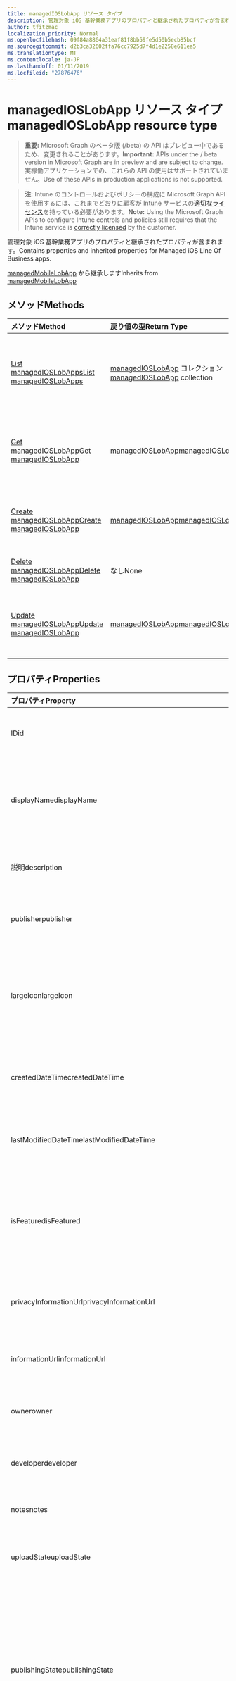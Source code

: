 ```yaml
---
title: managedIOSLobApp リソース タイプ
description: 管理対象 iOS 基幹業務アプリのプロパティと継承されたプロパティが含まれます。
author: tfitzmac
localization_priority: Normal
ms.openlocfilehash: 09f84a8864a31eaf81f8bb59fe5d50b5ecb85bcf
ms.sourcegitcommit: d2b3ca32602ffa76cc7925d7f4d1e2258e611ea5
ms.translationtype: MT
ms.contentlocale: ja-JP
ms.lasthandoff: 01/11/2019
ms.locfileid: "27876476"
---
```

# <a name="managedioslobapp-resource-type"></a><span data-ttu-id="267f6-103">managedIOSLobApp リソース タイプ</span><span class="sxs-lookup"><span data-stu-id="267f6-103">managedIOSLobApp resource type</span></span>

> <span data-ttu-id="267f6-104">**重要:** Microsoft Graph のベータ版 (/beta) の API はプレビュー中であるため、変更されることがあります。</span><span class="sxs-lookup"><span data-stu-id="267f6-104">**Important:** APIs under the / beta version in Microsoft Graph are in preview and are subject to change.</span></span> <span data-ttu-id="267f6-105">実稼働アプリケーションでの、これらの API の使用はサポートされていません。</span><span class="sxs-lookup"><span data-stu-id="267f6-105">Use of these APIs in production applications is not supported.</span></span>

> <span data-ttu-id="267f6-106">**注:** Intune のコントロールおよびポリシーの構成に Microsoft Graph API を使用するには、これまでどおりに顧客が Intune サービスの[適切なライセンス](https://go.microsoft.com/fwlink/?linkid=839381)を持っている必要があります。</span><span class="sxs-lookup"><span data-stu-id="267f6-106">**Note:** Using the Microsoft Graph APIs to configure Intune controls and policies still requires that the Intune service is [correctly licensed](https://go.microsoft.com/fwlink/?linkid=839381) by the customer.</span></span>

<span data-ttu-id="267f6-107">管理対象 iOS 基幹業務アプリのプロパティと継承されたプロパティが含まれます。</span><span class="sxs-lookup"><span data-stu-id="267f6-107">Contains properties and inherited properties for Managed iOS Line Of Business apps.</span></span>

<span data-ttu-id="267f6-108">[managedMobileLobApp](../resources/intune-apps-managedmobilelobapp.md) から継承します</span><span class="sxs-lookup"><span data-stu-id="267f6-108">Inherits from [managedMobileLobApp](../resources/intune-apps-managedmobilelobapp.md)</span></span>

## <a name="methods"></a><span data-ttu-id="267f6-109">メソッド</span><span class="sxs-lookup"><span data-stu-id="267f6-109">Methods</span></span>
|<span data-ttu-id="267f6-110">メソッド</span><span class="sxs-lookup"><span data-stu-id="267f6-110">Method</span></span>|<span data-ttu-id="267f6-111">戻り値の型</span><span class="sxs-lookup"><span data-stu-id="267f6-111">Return Type</span></span>|<span data-ttu-id="267f6-112">説明</span><span class="sxs-lookup"><span data-stu-id="267f6-112">Description</span></span>|
|:---|:---|:---|
|[<span data-ttu-id="267f6-113">List managedIOSLobApps</span><span class="sxs-lookup"><span data-stu-id="267f6-113">List managedIOSLobApps</span></span>](../api/intune-apps-managedioslobapp-list.md)|<span data-ttu-id="267f6-114">[managedIOSLobApp](../resources/intune-apps-managedioslobapp.md) コレクション</span><span class="sxs-lookup"><span data-stu-id="267f6-114">[managedIOSLobApp](../resources/intune-apps-managedioslobapp.md) collection</span></span>|<span data-ttu-id="267f6-115">[managedIOSLobApp](../resources/intune-apps-managedioslobapp.md) オブジェクトのプロパティとリレーションシップをリストします。</span><span class="sxs-lookup"><span data-stu-id="267f6-115">List properties and relationships of the [managedIOSLobApp](../resources/intune-apps-managedioslobapp.md) objects.</span></span>|
|[<span data-ttu-id="267f6-116">Get managedIOSLobApp</span><span class="sxs-lookup"><span data-stu-id="267f6-116">Get managedIOSLobApp</span></span>](../api/intune-apps-managedioslobapp-get.md)|[<span data-ttu-id="267f6-117">managedIOSLobApp</span><span class="sxs-lookup"><span data-stu-id="267f6-117">managedIOSLobApp</span></span>](../resources/intune-apps-managedioslobapp.md)|<span data-ttu-id="267f6-118">[managedIOSLobApp](../resources/intune-apps-managedioslobapp.md) オブジェクトのプロパティとリレーションシップを読み取ります。</span><span class="sxs-lookup"><span data-stu-id="267f6-118">Read properties and relationships of the [managedIOSLobApp](../resources/intune-apps-managedioslobapp.md) object.</span></span>|
|[<span data-ttu-id="267f6-119">Create managedIOSLobApp</span><span class="sxs-lookup"><span data-stu-id="267f6-119">Create managedIOSLobApp</span></span>](../api/intune-apps-managedioslobapp-create.md)|[<span data-ttu-id="267f6-120">managedIOSLobApp</span><span class="sxs-lookup"><span data-stu-id="267f6-120">managedIOSLobApp</span></span>](../resources/intune-apps-managedioslobapp.md)|<span data-ttu-id="267f6-121">新しい [managedIOSLobApp](../resources/intune-apps-managedioslobapp.md) オブジェクトを作成します。</span><span class="sxs-lookup"><span data-stu-id="267f6-121">Create a new [managedIOSLobApp](../resources/intune-apps-managedioslobapp.md) object.</span></span>|
|[<span data-ttu-id="267f6-122">Delete managedIOSLobApp</span><span class="sxs-lookup"><span data-stu-id="267f6-122">Delete managedIOSLobApp</span></span>](../api/intune-apps-managedioslobapp-delete.md)|<span data-ttu-id="267f6-123">なし</span><span class="sxs-lookup"><span data-stu-id="267f6-123">None</span></span>|<span data-ttu-id="267f6-124">[managedIOSLobApp](../resources/intune-apps-managedioslobapp.md) を削除します。</span><span class="sxs-lookup"><span data-stu-id="267f6-124">Deletes a [managedIOSLobApp](../resources/intune-apps-managedioslobapp.md).</span></span>|
|[<span data-ttu-id="267f6-125">Update managedIOSLobApp</span><span class="sxs-lookup"><span data-stu-id="267f6-125">Update managedIOSLobApp</span></span>](../api/intune-apps-managedioslobapp-update.md)|[<span data-ttu-id="267f6-126">managedIOSLobApp</span><span class="sxs-lookup"><span data-stu-id="267f6-126">managedIOSLobApp</span></span>](../resources/intune-apps-managedioslobapp.md)|<span data-ttu-id="267f6-127">[managedIOSLobApp](../resources/intune-apps-managedioslobapp.md) オブジェクトのプロパティを更新します。</span><span class="sxs-lookup"><span data-stu-id="267f6-127">Update the properties of a [managedIOSLobApp](../resources/intune-apps-managedioslobapp.md) object.</span></span>|

## <a name="properties"></a><span data-ttu-id="267f6-128">プロパティ</span><span class="sxs-lookup"><span data-stu-id="267f6-128">Properties</span></span>
|<span data-ttu-id="267f6-129">プロパティ</span><span class="sxs-lookup"><span data-stu-id="267f6-129">Property</span></span>|<span data-ttu-id="267f6-130">種類</span><span class="sxs-lookup"><span data-stu-id="267f6-130">Type</span></span>|<span data-ttu-id="267f6-131">説明</span><span class="sxs-lookup"><span data-stu-id="267f6-131">Description</span></span>|
|:---|:---|:---|
|<span data-ttu-id="267f6-132">ID</span><span class="sxs-lookup"><span data-stu-id="267f6-132">id</span></span>|<span data-ttu-id="267f6-133">String</span><span class="sxs-lookup"><span data-stu-id="267f6-133">String</span></span>|<span data-ttu-id="267f6-134">エンティティのキー。</span><span class="sxs-lookup"><span data-stu-id="267f6-134">Key of the entity.</span></span> <span data-ttu-id="267f6-135">[mobileApp](../resources/intune-apps-mobileapp.md) から継承します</span><span class="sxs-lookup"><span data-stu-id="267f6-135">Inherited from [mobileApp](../resources/intune-apps-mobileapp.md)</span></span>|
|<span data-ttu-id="267f6-136">displayName</span><span class="sxs-lookup"><span data-stu-id="267f6-136">displayName</span></span>|<span data-ttu-id="267f6-137">String</span><span class="sxs-lookup"><span data-stu-id="267f6-137">String</span></span>|<span data-ttu-id="267f6-138">管理者が提供またはインポートしたアプリのタイトル。</span><span class="sxs-lookup"><span data-stu-id="267f6-138">The admin provided or imported title of the app.</span></span> <span data-ttu-id="267f6-139">[mobileApp](../resources/intune-apps-mobileapp.md) から継承します</span><span class="sxs-lookup"><span data-stu-id="267f6-139">Inherited from [mobileApp](../resources/intune-apps-mobileapp.md)</span></span>|
|<span data-ttu-id="267f6-140">説明</span><span class="sxs-lookup"><span data-stu-id="267f6-140">description</span></span>|<span data-ttu-id="267f6-141">String</span><span class="sxs-lookup"><span data-stu-id="267f6-141">String</span></span>|<span data-ttu-id="267f6-142">アプリの説明。</span><span class="sxs-lookup"><span data-stu-id="267f6-142">The description of the app.</span></span> <span data-ttu-id="267f6-143">[mobileApp](../resources/intune-apps-mobileapp.md) から継承します</span><span class="sxs-lookup"><span data-stu-id="267f6-143">Inherited from [mobileApp](../resources/intune-apps-mobileapp.md)</span></span>|
|<span data-ttu-id="267f6-144">publisher</span><span class="sxs-lookup"><span data-stu-id="267f6-144">publisher</span></span>|<span data-ttu-id="267f6-145">String</span><span class="sxs-lookup"><span data-stu-id="267f6-145">String</span></span>|<span data-ttu-id="267f6-146">アプリの発行元。</span><span class="sxs-lookup"><span data-stu-id="267f6-146">The publisher of the app.</span></span> <span data-ttu-id="267f6-147">[mobileApp](../resources/intune-apps-mobileapp.md) から継承します</span><span class="sxs-lookup"><span data-stu-id="267f6-147">Inherited from [mobileApp](../resources/intune-apps-mobileapp.md)</span></span>|
|<span data-ttu-id="267f6-148">largeIcon</span><span class="sxs-lookup"><span data-stu-id="267f6-148">largeIcon</span></span>|[<span data-ttu-id="267f6-149">mimeContent</span><span class="sxs-lookup"><span data-stu-id="267f6-149">mimeContent</span></span>](../resources/intune-shared-mimecontent.md)|<span data-ttu-id="267f6-150">アプリの詳細に表示され、アイコンのアップロードに使用される大きなアイコン。</span><span class="sxs-lookup"><span data-stu-id="267f6-150">The large icon, to be displayed in the app details and used for upload of the icon.</span></span> <span data-ttu-id="267f6-151">[mobileApp](../resources/intune-apps-mobileapp.md) から継承します</span><span class="sxs-lookup"><span data-stu-id="267f6-151">Inherited from [mobileApp](../resources/intune-apps-mobileapp.md)</span></span>|
|<span data-ttu-id="267f6-152">createdDateTime</span><span class="sxs-lookup"><span data-stu-id="267f6-152">createdDateTime</span></span>|<span data-ttu-id="267f6-153">DateTimeOffset</span><span class="sxs-lookup"><span data-stu-id="267f6-153">DateTimeOffset</span></span>|<span data-ttu-id="267f6-154">アプリが作成された日時。</span><span class="sxs-lookup"><span data-stu-id="267f6-154">The date and time the app was created.</span></span> <span data-ttu-id="267f6-155">[mobileApp](../resources/intune-apps-mobileapp.md) から継承します</span><span class="sxs-lookup"><span data-stu-id="267f6-155">Inherited from [mobileApp](../resources/intune-apps-mobileapp.md)</span></span>|
|<span data-ttu-id="267f6-156">lastModifiedDateTime</span><span class="sxs-lookup"><span data-stu-id="267f6-156">lastModifiedDateTime</span></span>|<span data-ttu-id="267f6-157">DateTimeOffset</span><span class="sxs-lookup"><span data-stu-id="267f6-157">DateTimeOffset</span></span>|<span data-ttu-id="267f6-158">アプリが最後に変更された日時。</span><span class="sxs-lookup"><span data-stu-id="267f6-158">The date and time the app was last modified.</span></span> <span data-ttu-id="267f6-159">[mobileApp](../resources/intune-apps-mobileapp.md) から継承します</span><span class="sxs-lookup"><span data-stu-id="267f6-159">Inherited from [mobileApp](../resources/intune-apps-mobileapp.md)</span></span>|
|<span data-ttu-id="267f6-160">isFeatured</span><span class="sxs-lookup"><span data-stu-id="267f6-160">isFeatured</span></span>|<span data-ttu-id="267f6-161">Boolean</span><span class="sxs-lookup"><span data-stu-id="267f6-161">Boolean</span></span>|<span data-ttu-id="267f6-162">アプリが管理者のおすすめとしてマークされたかどうかを示す値。[mobileApp](../resources/intune-apps-mobileapp.md) から継承します</span><span class="sxs-lookup"><span data-stu-id="267f6-162">The value indicating whether the app is marked as featured by the admin. Inherited from [mobileApp](../resources/intune-apps-mobileapp.md)</span></span>|
|<span data-ttu-id="267f6-163">privacyInformationUrl</span><span class="sxs-lookup"><span data-stu-id="267f6-163">privacyInformationUrl</span></span>|<span data-ttu-id="267f6-164">String</span><span class="sxs-lookup"><span data-stu-id="267f6-164">String</span></span>|<span data-ttu-id="267f6-165">プライバシーに関する声明の URL。</span><span class="sxs-lookup"><span data-stu-id="267f6-165">The privacy statement Url.</span></span> <span data-ttu-id="267f6-166">[mobileApp](../resources/intune-apps-mobileapp.md) から継承します</span><span class="sxs-lookup"><span data-stu-id="267f6-166">Inherited from [mobileApp](../resources/intune-apps-mobileapp.md)</span></span>|
|<span data-ttu-id="267f6-167">informationUrl</span><span class="sxs-lookup"><span data-stu-id="267f6-167">informationUrl</span></span>|<span data-ttu-id="267f6-168">String</span><span class="sxs-lookup"><span data-stu-id="267f6-168">String</span></span>|<span data-ttu-id="267f6-169">詳細情報の URL。</span><span class="sxs-lookup"><span data-stu-id="267f6-169">The more information Url.</span></span> <span data-ttu-id="267f6-170">[mobileApp](../resources/intune-apps-mobileapp.md) から継承します</span><span class="sxs-lookup"><span data-stu-id="267f6-170">Inherited from [mobileApp](../resources/intune-apps-mobileapp.md)</span></span>|
|<span data-ttu-id="267f6-171">owner</span><span class="sxs-lookup"><span data-stu-id="267f6-171">owner</span></span>|<span data-ttu-id="267f6-172">String</span><span class="sxs-lookup"><span data-stu-id="267f6-172">String</span></span>|<span data-ttu-id="267f6-173">アプリの所有者。</span><span class="sxs-lookup"><span data-stu-id="267f6-173">The owner of the app.</span></span> <span data-ttu-id="267f6-174">[mobileApp](../resources/intune-apps-mobileapp.md) から継承します</span><span class="sxs-lookup"><span data-stu-id="267f6-174">Inherited from [mobileApp](../resources/intune-apps-mobileapp.md)</span></span>|
|<span data-ttu-id="267f6-175">developer</span><span class="sxs-lookup"><span data-stu-id="267f6-175">developer</span></span>|<span data-ttu-id="267f6-176">String</span><span class="sxs-lookup"><span data-stu-id="267f6-176">String</span></span>|<span data-ttu-id="267f6-177">アプリの開発者。</span><span class="sxs-lookup"><span data-stu-id="267f6-177">The developer of the app.</span></span> <span data-ttu-id="267f6-178">[mobileApp](../resources/intune-apps-mobileapp.md) から継承します</span><span class="sxs-lookup"><span data-stu-id="267f6-178">Inherited from [mobileApp](../resources/intune-apps-mobileapp.md)</span></span>|
|<span data-ttu-id="267f6-179">notes</span><span class="sxs-lookup"><span data-stu-id="267f6-179">notes</span></span>|<span data-ttu-id="267f6-180">String</span><span class="sxs-lookup"><span data-stu-id="267f6-180">String</span></span>|<span data-ttu-id="267f6-181">アプリ用のメモ。</span><span class="sxs-lookup"><span data-stu-id="267f6-181">Notes for the app.</span></span> <span data-ttu-id="267f6-182">[mobileApp](../resources/intune-apps-mobileapp.md) から継承します</span><span class="sxs-lookup"><span data-stu-id="267f6-182">Inherited from [mobileApp](../resources/intune-apps-mobileapp.md)</span></span>|
|<span data-ttu-id="267f6-183">uploadState</span><span class="sxs-lookup"><span data-stu-id="267f6-183">uploadState</span></span>|<span data-ttu-id="267f6-184">Int32</span><span class="sxs-lookup"><span data-stu-id="267f6-184">Int32</span></span>|<span data-ttu-id="267f6-185">アップロードの状態です。</span><span class="sxs-lookup"><span data-stu-id="267f6-185">The upload state.</span></span> <span data-ttu-id="267f6-186">[mobileApp](../resources/intune-apps-mobileapp.md) から継承します</span><span class="sxs-lookup"><span data-stu-id="267f6-186">Inherited from [mobileApp](../resources/intune-apps-mobileapp.md)</span></span>|
|<span data-ttu-id="267f6-187">publishingState</span><span class="sxs-lookup"><span data-stu-id="267f6-187">publishingState</span></span>|[<span data-ttu-id="267f6-188">mobileAppPublishingState</span><span class="sxs-lookup"><span data-stu-id="267f6-188">mobileAppPublishingState</span></span>](../resources/intune-apps-mobileapppublishingstate.md)|<span data-ttu-id="267f6-189">アプリの発行の状態。</span><span class="sxs-lookup"><span data-stu-id="267f6-189">The publishing state for the app.</span></span> <span data-ttu-id="267f6-190">アプリが発行されていない限り、アプリを割り当てることができません。</span><span class="sxs-lookup"><span data-stu-id="267f6-190">The app cannot be assigned unless the app is published.</span></span> <span data-ttu-id="267f6-191">[MobileApp](../resources/intune-apps-mobileapp.md)から継承されます。</span><span class="sxs-lookup"><span data-stu-id="267f6-191">Inherited from [mobileApp](../resources/intune-apps-mobileapp.md).</span></span> <span data-ttu-id="267f6-192">可能な値は、`notPublished`、`processing`、`published` です。</span><span class="sxs-lookup"><span data-stu-id="267f6-192">Possible values are: `notPublished`, `processing`, `published`.</span></span>|
|<span data-ttu-id="267f6-193">appAvailability</span><span class="sxs-lookup"><span data-stu-id="267f6-193">appAvailability</span></span>|[<span data-ttu-id="267f6-194">managedAppAvailability</span><span class="sxs-lookup"><span data-stu-id="267f6-194">managedAppAvailability</span></span>](../resources/intune-apps-managedappavailability.md)|<span data-ttu-id="267f6-195">アプリケーションの可用性。</span><span class="sxs-lookup"><span data-stu-id="267f6-195">The Application's availability.</span></span> <span data-ttu-id="267f6-196">[ManagedApp](../resources/intune-apps-managedapp.md)から継承されます。</span><span class="sxs-lookup"><span data-stu-id="267f6-196">Inherited from [managedApp](../resources/intune-apps-managedapp.md).</span></span> <span data-ttu-id="267f6-197">可能な値は、`global`、`lineOfBusiness` です。</span><span class="sxs-lookup"><span data-stu-id="267f6-197">Possible values are: `global`, `lineOfBusiness`.</span></span>|
|<span data-ttu-id="267f6-198">version</span><span class="sxs-lookup"><span data-stu-id="267f6-198">version</span></span>|<span data-ttu-id="267f6-199">String</span><span class="sxs-lookup"><span data-stu-id="267f6-199">String</span></span>|<span data-ttu-id="267f6-200">アプリケーションのバージョン。</span><span class="sxs-lookup"><span data-stu-id="267f6-200">The Application's version.</span></span> <span data-ttu-id="267f6-201">[managedApp](../resources/intune-apps-managedapp.md) から継承します</span><span class="sxs-lookup"><span data-stu-id="267f6-201">Inherited from [managedApp](../resources/intune-apps-managedapp.md)</span></span>|
|<span data-ttu-id="267f6-202">committedContentVersion</span><span class="sxs-lookup"><span data-stu-id="267f6-202">committedContentVersion</span></span>|<span data-ttu-id="267f6-203">String</span><span class="sxs-lookup"><span data-stu-id="267f6-203">String</span></span>|<span data-ttu-id="267f6-204">内部にコミットされたコンテンツのバージョン。</span><span class="sxs-lookup"><span data-stu-id="267f6-204">The internal committed content version.</span></span> <span data-ttu-id="267f6-205">[managedMobileLobApp](../resources/intune-apps-managedmobilelobapp.md) から継承します</span><span class="sxs-lookup"><span data-stu-id="267f6-205">Inherited from [managedMobileLobApp](../resources/intune-apps-managedmobilelobapp.md)</span></span>|
|<span data-ttu-id="267f6-206">fileName</span><span class="sxs-lookup"><span data-stu-id="267f6-206">fileName</span></span>|<span data-ttu-id="267f6-207">String</span><span class="sxs-lookup"><span data-stu-id="267f6-207">String</span></span>|<span data-ttu-id="267f6-208">メインの Lob アプリケーションのファイル名。</span><span class="sxs-lookup"><span data-stu-id="267f6-208">The name of the main Lob application file.</span></span> <span data-ttu-id="267f6-209">[managedMobileLobApp](../resources/intune-apps-managedmobilelobapp.md) から継承します</span><span class="sxs-lookup"><span data-stu-id="267f6-209">Inherited from [managedMobileLobApp](../resources/intune-apps-managedmobilelobapp.md)</span></span>|
|<span data-ttu-id="267f6-210">size</span><span class="sxs-lookup"><span data-stu-id="267f6-210">size</span></span>|<span data-ttu-id="267f6-211">Int64</span><span class="sxs-lookup"><span data-stu-id="267f6-211">Int64</span></span>|<span data-ttu-id="267f6-212">アップロードされたすべてのファイルを含む合計サイズ。</span><span class="sxs-lookup"><span data-stu-id="267f6-212">The total size, including all uploaded files.</span></span> <span data-ttu-id="267f6-213">[managedMobileLobApp](../resources/intune-apps-managedmobilelobapp.md) から継承します</span><span class="sxs-lookup"><span data-stu-id="267f6-213">Inherited from [managedMobileLobApp](../resources/intune-apps-managedmobilelobapp.md)</span></span>|
|<span data-ttu-id="267f6-214">bundleId</span><span class="sxs-lookup"><span data-stu-id="267f6-214">bundleId</span></span>|<span data-ttu-id="267f6-215">String</span><span class="sxs-lookup"><span data-stu-id="267f6-215">String</span></span>|<span data-ttu-id="267f6-216">ID 名。</span><span class="sxs-lookup"><span data-stu-id="267f6-216">The Identity Name.</span></span>|
|<span data-ttu-id="267f6-217">applicableDeviceType</span><span class="sxs-lookup"><span data-stu-id="267f6-217">applicableDeviceType</span></span>|[<span data-ttu-id="267f6-218">iosDeviceType</span><span class="sxs-lookup"><span data-stu-id="267f6-218">iosDeviceType</span></span>](../resources/intune-apps-iosdevicetype.md)|<span data-ttu-id="267f6-219">このアプリを実行できる iOS アーキテクチャ。</span><span class="sxs-lookup"><span data-stu-id="267f6-219">The iOS architecture for which this app can run on.</span></span>|
|<span data-ttu-id="267f6-220">minimumSupportedOperatingSystem</span><span class="sxs-lookup"><span data-stu-id="267f6-220">minimumSupportedOperatingSystem</span></span>|[<span data-ttu-id="267f6-221">iosMinimumOperatingSystem</span><span class="sxs-lookup"><span data-stu-id="267f6-221">iosMinimumOperatingSystem</span></span>](../resources/intune-apps-iosminimumoperatingsystem.md)|<span data-ttu-id="267f6-222">該当するオペレーティング システムの最小の値です。</span><span class="sxs-lookup"><span data-stu-id="267f6-222">The value for the minimum applicable operating system.</span></span>|
|<span data-ttu-id="267f6-223">expirationDateTime</span><span class="sxs-lookup"><span data-stu-id="267f6-223">expirationDateTime</span></span>|<span data-ttu-id="267f6-224">DateTimeOffset</span><span class="sxs-lookup"><span data-stu-id="267f6-224">DateTimeOffset</span></span>|<span data-ttu-id="267f6-225">有効期限。</span><span class="sxs-lookup"><span data-stu-id="267f6-225">The expiration time.</span></span>|
|<span data-ttu-id="267f6-226">VersionNumber</span><span class="sxs-lookup"><span data-stu-id="267f6-226">versionNumber</span></span>|<span data-ttu-id="267f6-227">String</span><span class="sxs-lookup"><span data-stu-id="267f6-227">String</span></span>|<span data-ttu-id="267f6-228">管理対象 iOS 基幹業務 (LoB) アプリのバージョン番号。</span><span class="sxs-lookup"><span data-stu-id="267f6-228">The version number of managed iOS Line of Business (LoB) app.</span></span>|
|<span data-ttu-id="267f6-229">buildNumber</span><span class="sxs-lookup"><span data-stu-id="267f6-229">buildNumber</span></span>|<span data-ttu-id="267f6-230">String</span><span class="sxs-lookup"><span data-stu-id="267f6-230">String</span></span>|<span data-ttu-id="267f6-231">管理対象 iOS 基幹業務 (LoB) アプリのビルド番号。</span><span class="sxs-lookup"><span data-stu-id="267f6-231">The build number of managed iOS Line of Business (LoB) app.</span></span>|
|<span data-ttu-id="267f6-232">identityVersion</span><span class="sxs-lookup"><span data-stu-id="267f6-232">identityVersion</span></span>|<span data-ttu-id="267f6-233">String</span><span class="sxs-lookup"><span data-stu-id="267f6-233">String</span></span>|<span data-ttu-id="267f6-234">ID のバージョン。</span><span class="sxs-lookup"><span data-stu-id="267f6-234">The identity version.</span></span>|

## <a name="relationships"></a><span data-ttu-id="267f6-235">リレーションシップ</span><span class="sxs-lookup"><span data-stu-id="267f6-235">Relationships</span></span>
|<span data-ttu-id="267f6-236">リレーションシップ</span><span class="sxs-lookup"><span data-stu-id="267f6-236">Relationship</span></span>|<span data-ttu-id="267f6-237">型</span><span class="sxs-lookup"><span data-stu-id="267f6-237">Type</span></span>|<span data-ttu-id="267f6-238">説明</span><span class="sxs-lookup"><span data-stu-id="267f6-238">Description</span></span>|
|:---|:---|:---|
|<span data-ttu-id="267f6-239">categories</span><span class="sxs-lookup"><span data-stu-id="267f6-239">categories</span></span>|<span data-ttu-id="267f6-240">[mobileAppCategory](../resources/intune-apps-mobileappcategory.md) コレクション</span><span class="sxs-lookup"><span data-stu-id="267f6-240">[mobileAppCategory](../resources/intune-apps-mobileappcategory.md) collection</span></span>|<span data-ttu-id="267f6-241">このアプリのカテゴリのリスト。</span><span class="sxs-lookup"><span data-stu-id="267f6-241">The list of categories for this app.</span></span> <span data-ttu-id="267f6-242">[mobileApp](../resources/intune-apps-mobileapp.md) から継承します</span><span class="sxs-lookup"><span data-stu-id="267f6-242">Inherited from [mobileApp](../resources/intune-apps-mobileapp.md)</span></span>|
|<span data-ttu-id="267f6-243">assignments</span><span class="sxs-lookup"><span data-stu-id="267f6-243">assignments</span></span>|<span data-ttu-id="267f6-244">[mobileAppAssignment](../resources/intune-apps-mobileappassignment.md) コレクション</span><span class="sxs-lookup"><span data-stu-id="267f6-244">[mobileAppAssignment](../resources/intune-apps-mobileappassignment.md) collection</span></span>|<span data-ttu-id="267f6-245">このモバイル アプリのグループ割り当てのリスト。</span><span class="sxs-lookup"><span data-stu-id="267f6-245">The list of group assignments for this mobile app.</span></span> <span data-ttu-id="267f6-246">[mobileApp](../resources/intune-apps-mobileapp.md) から継承します</span><span class="sxs-lookup"><span data-stu-id="267f6-246">Inherited from [mobileApp](../resources/intune-apps-mobileapp.md)</span></span>|
|<span data-ttu-id="267f6-247">installSummary</span><span class="sxs-lookup"><span data-stu-id="267f6-247">installSummary</span></span>|[<span data-ttu-id="267f6-248">mobileAppInstallSummary</span><span class="sxs-lookup"><span data-stu-id="267f6-248">mobileAppInstallSummary</span></span>](../resources/intune-apps-mobileappinstallsummary.md)|<span data-ttu-id="267f6-249">モバイル アプリ インストール概要です。</span><span class="sxs-lookup"><span data-stu-id="267f6-249">Mobile App Install Summary.</span></span> <span data-ttu-id="267f6-250">[mobileApp](../resources/intune-apps-mobileapp.md) から継承します</span><span class="sxs-lookup"><span data-stu-id="267f6-250">Inherited from [mobileApp](../resources/intune-apps-mobileapp.md)</span></span>|
|<span data-ttu-id="267f6-251">deviceStatuses</span><span class="sxs-lookup"><span data-stu-id="267f6-251">deviceStatuses</span></span>|<span data-ttu-id="267f6-252">[mobileAppInstallStatus](../resources/intune-apps-mobileappinstallstatus.md)コレクション</span><span class="sxs-lookup"><span data-stu-id="267f6-252">[mobileAppInstallStatus](../resources/intune-apps-mobileappinstallstatus.md) collection</span></span>|<span data-ttu-id="267f6-253">このモバイル アプリケーションのインストール状況の一覧です。</span><span class="sxs-lookup"><span data-stu-id="267f6-253">The list of installation states for this mobile app.</span></span> <span data-ttu-id="267f6-254">[mobileApp](../resources/intune-apps-mobileapp.md) から継承します</span><span class="sxs-lookup"><span data-stu-id="267f6-254">Inherited from [mobileApp](../resources/intune-apps-mobileapp.md)</span></span>|
|<span data-ttu-id="267f6-255">userStatuses</span><span class="sxs-lookup"><span data-stu-id="267f6-255">userStatuses</span></span>|<span data-ttu-id="267f6-256">[userAppInstallStatus](../resources/intune-apps-userappinstallstatus.md)コレクション</span><span class="sxs-lookup"><span data-stu-id="267f6-256">[userAppInstallStatus](../resources/intune-apps-userappinstallstatus.md) collection</span></span>|<span data-ttu-id="267f6-257">このモバイル アプリケーションのインストール状況の一覧です。</span><span class="sxs-lookup"><span data-stu-id="267f6-257">The list of installation states for this mobile app.</span></span> <span data-ttu-id="267f6-258">[mobileApp](../resources/intune-apps-mobileapp.md) から継承します</span><span class="sxs-lookup"><span data-stu-id="267f6-258">Inherited from [mobileApp](../resources/intune-apps-mobileapp.md)</span></span>|
|<span data-ttu-id="267f6-259">contentVersions</span><span class="sxs-lookup"><span data-stu-id="267f6-259">contentVersions</span></span>|<span data-ttu-id="267f6-260">[mobileAppContent](../resources/intune-apps-mobileappcontent.md) コレクション</span><span class="sxs-lookup"><span data-stu-id="267f6-260">[mobileAppContent](../resources/intune-apps-mobileappcontent.md) collection</span></span>|<span data-ttu-id="267f6-261">このアプリのコンテンツのバージョンのリスト。</span><span class="sxs-lookup"><span data-stu-id="267f6-261">The list of content versions for this app.</span></span> <span data-ttu-id="267f6-262">[managedMobileLobApp](../resources/intune-apps-managedmobilelobapp.md) から継承します</span><span class="sxs-lookup"><span data-stu-id="267f6-262">Inherited from [managedMobileLobApp](../resources/intune-apps-managedmobilelobapp.md)</span></span>|

## <a name="json-representation"></a><span data-ttu-id="267f6-263">JSON 表記</span><span class="sxs-lookup"><span data-stu-id="267f6-263">JSON Representation</span></span>
<span data-ttu-id="267f6-264">以下は、リソースの JSON 表記です。</span><span class="sxs-lookup"><span data-stu-id="267f6-264">Here is a JSON representation of the resource.</span></span>
<!-- {
  "blockType": "resource",
  "keyProperty": "id",
  "@odata.type": "microsoft.graph.managedIOSLobApp"
}
-->
``` json
{
  "@odata.type": "#microsoft.graph.managedIOSLobApp",
  "id": "String (identifier)",
  "displayName": "String",
  "description": "String",
  "publisher": "String",
  "largeIcon": {
    "@odata.type": "microsoft.graph.mimeContent",
    "type": "String",
    "value": "binary"
  },
  "createdDateTime": "String (timestamp)",
  "lastModifiedDateTime": "String (timestamp)",
  "isFeatured": true,
  "privacyInformationUrl": "String",
  "informationUrl": "String",
  "owner": "String",
  "developer": "String",
  "notes": "String",
  "uploadState": 1024,
  "publishingState": "String",
  "appAvailability": "String",
  "version": "String",
  "committedContentVersion": "String",
  "fileName": "String",
  "size": 1024,
  "bundleId": "String",
  "applicableDeviceType": {
    "@odata.type": "microsoft.graph.iosDeviceType",
    "iPad": true,
    "iPhoneAndIPod": true
  },
  "minimumSupportedOperatingSystem": {
    "@odata.type": "microsoft.graph.iosMinimumOperatingSystem",
    "v8_0": true,
    "v9_0": true,
    "v10_0": true,
    "v11_0": true,
    "v12_0": true
  },
  "expirationDateTime": "String (timestamp)",
  "versionNumber": "String",
  "buildNumber": "String",
  "identityVersion": "String"
}
```





